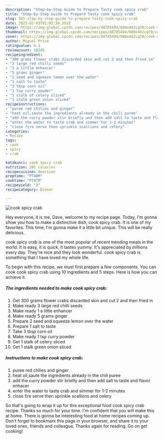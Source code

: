```yaml
---
description: "Step-by-Step Guide to Prepare Tasty cook spicy crab"
title: "Step-by-Step Guide to Prepare Tasty cook spicy crab"
slug: 565-step-by-step-guide-to-prepare-tasty-cook-spicy-crab
date: 2022-02-03T01:02:59.352Z
image: https://img-global.cpcdn.com/recipes/48785494/680x482cq70/cook-spicy-crab-recipe-main-photo.jpg
thumbnail: https://img-global.cpcdn.com/recipes/48785494/680x482cq70/cook-spicy-crab-recipe-main-photo.jpg
cover: https://img-global.cpcdn.com/recipes/48785494/680x482cq70/cook-spicy-crab-recipe-main-photo.jpg
author: Miguel Price
ratingvalue: 4.1
reviewcount: 18245
recipeingredient:
- "300 grams flower crabs discarded skin and cut 2 and then fried in"
- "3 large red chilli seeds"
- "1 a little enhancer"
- "5 grams ginger"
- "2 seed and squeeze lemon over the water"
- "1 salt to taste"
- "3 tbsp corn oil"
- "1 tsp curry powder"
- "1 stalk of celery sliced"
- "1 stalk green onion sliced"
recipeinstructions:
- "puree red chilies and ginger"
- "heat oil,saute the ingredients already in the chili puree"
- "add the curry powder stir briefly and then add salt to taste and flavor enhacer"
- "enter the water to taste crab and simmer for 1-2 minutes"
- "close fire serve then sprinkle scallions and celery"
categories:
- Recipe
tags:
- cook
- spicy
- crab

katakunci: cook spicy crab 
nutrition: 201 calories
recipecuisine: American
preptime: "PT40M"
cooktime: "PT47M"
recipeyield: "3"
recipecategory: Dinner

---
```



![cook spicy crab](https://img-global.cpcdn.com/recipes/48785494/680x482cq70/cook-spicy-crab-recipe-main-photo.jpg)

Hey everyone, it is me, Dave, welcome to my recipe page. Today, I'm gonna show you how to make a distinctive dish, cook spicy crab. It is one of my favorites. This time, I'm gonna make it a little bit unique. This will be really delicious.

cook spicy crab is one of the most popular of recent trending meals in the world. It is easy, it is quick, it tastes yummy. It's appreciated by millions every day. They're nice and they look wonderful. cook spicy crab is something that I have loved my whole life.




To begin with this recipe, we must first prepare a few components. You can cook cook spicy crab using 10 ingredients and 5 steps. Here is how you can achieve it.

<!--inarticleads1-->

##### The ingredients needed to make cook spicy crab:

1. Get 300 grams flower crabs discarded skin and cut 2 and then fried in
1. Make ready 3 large red chilli seeds
1. Make ready 1 a little enhancer
1. Make ready 5 grams ginger
1. Prepare 2 seed and squeeze lemon over the water
1. Prepare 1 salt to taste
1. Take 3 tbsp corn oil
1. Make ready 1 tsp curry powder
1. Get 1 stalk of celery sliced
1. Get 1 stalk green onion sliced




<!--inarticleads2-->

##### Instructions to make cook spicy crab:

1. puree red chilies and ginger
1. heat oil,saute the ingredients already in the chili puree
1. add the curry powder stir briefly and then add salt to taste and flavor enhacer
1. enter the water to taste crab and simmer for 1-2 minutes
1. close fire serve then sprinkle scallions and celery




So that's going to wrap it up for this exceptional food cook spicy crab recipe. Thanks so much for your time. I'm confident that you will make this at home. There is gonna be interesting food at home recipes coming up. Don't forget to bookmark this page in your browser, and share it to your loved ones, friends and colleague. Thanks again for reading. Go on get cooking!
